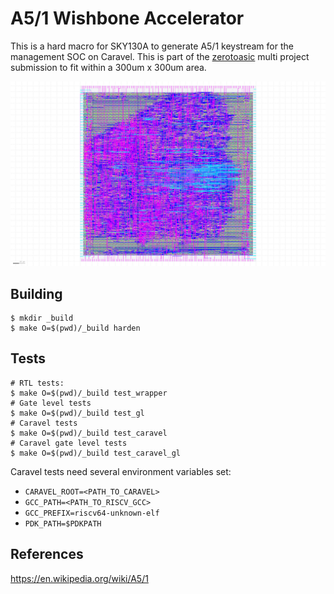 # A5/1 Wishbone Accelerator

This is a hard macro for SKY130A to generate A5/1 keystream for the management
SOC on Caravel.  This is part of the [zerotoasic](https://www.zerotoasiccourse.com/) multi project submission to fit within a 300um x 300um area.

![GDSII](doc/a5macro.png)

## Building

```
$ mkdir _build
$ make O=$(pwd)/_build harden
```

## Tests

```
# RTL tests:
$ make O=$(pwd)/_build test_wrapper
# Gate level tests
$ make O=$(pwd)/_build test_gl
# Caravel tests
$ make O=$(pwd)/_build test_caravel
# Caravel gate level tests
$ make O=$(pwd)/_build test_caravel_gl
```

Caravel tests need several environment variables set:

 - `CARAVEL_ROOT=<PATH_TO_CARAVEL>`
 - `GCC_PATH=<PATH_TO_RISCV_GCC>`
 - `GCC_PREFIX=riscv64-unknown-elf`
 - `PDK_PATH=$PDKPATH`

## References

https://en.wikipedia.org/wiki/A5/1
